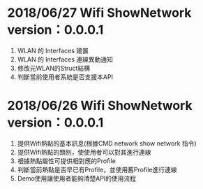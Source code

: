 # 2018/06/27 Wifi ShowNetwork version：0.0.0.1
1. WLAN 的 Interfaces 建置
2. WLAN 的 Interfaces 連線異動通知
3. 修改元WLAN的Struct結構
4. 判斷當前使用者系統是否支援本API

# 2018/06/26 Wifi ShowNetwork version：0.0.0.1
1. 提供Wifi熱點的基本訊息(根據CMD network show network 指令)
2. 提供Wifi熱點的類別，使使用者可以對其進行連線
3. 根據熱點屬性可提供相對應的Profile
4. 判斷當前熱點是否早已有Profile，並使用舊Profile進行連線
5. Demo使用讓使用者能夠清楚API的使用流程
